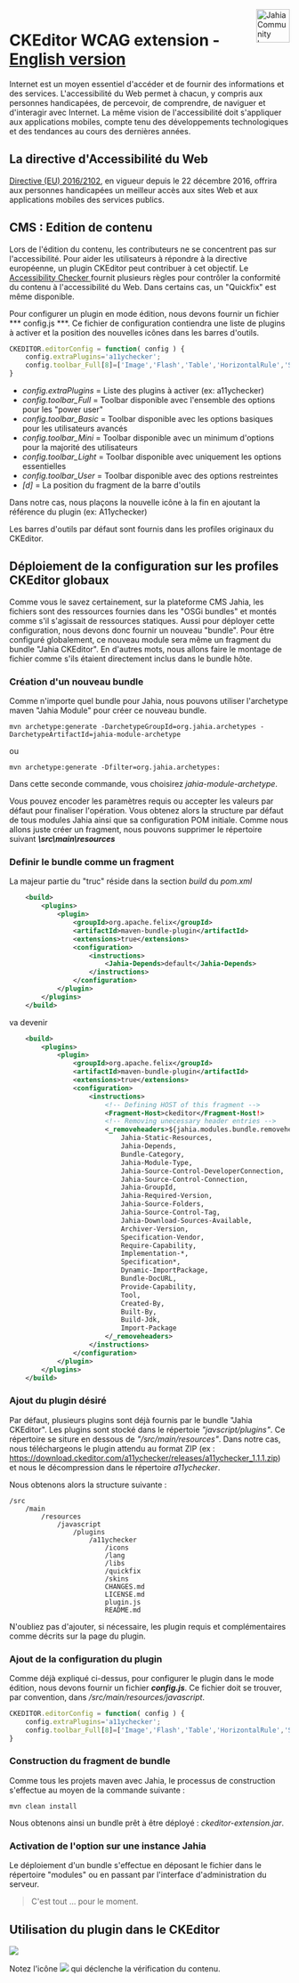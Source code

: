 <a href="https://doc.jahiacommunity.org">
    <img src="https://doc.jahiacommunity.org/files/live/sites/doc/files/logos/jc-resource-center-200.png" alt="Jahia Community logo" title="Jahia Community Documentation" align="right" height="60" />
</a>

CKEditor WCAG extension - <a href="README.en.md">English version</a>
======================
Internet est un moyen essentiel d'accéder et de fournir des informations et des services. L'accessibilité du Web permet à chacun, y compris aux personnes handicapées, de percevoir, de comprendre, de naviguer et d'interagir avec Internet. La même vision de l'accessibilité doit s'appliquer aux applications mobiles, compte tenu des développements technologiques et des tendances au cours des dernières années. 

## La directive d'Accessibilité du Web
<a href="https://eur-lex.europa.eu/eli/dir/2016/2102/oj">Directive (EU) 2016/2102</a>, en vigueur depuis le 22 décembre 2016, offrira aux personnes handicapées un meilleur accès aux sites Web et aux applications mobiles des services publics.

## CMS : Edition de contenu
Lors de l'édition du contenu, les contributeurs ne se concentrent pas sur l'accessibilité. Pour aider les utilisateurs à répondre à la directive européenne, un plugin CKEditor peut contribuer à cet objectif. 
Le <a href="https://ckeditor.com/ckeditor-4/accessibility-checker/"> Accessibility Checker </a> fournit plusieurs règles pour contrôler la conformité du contenu à l'accessibilité du Web. Dans certains cas, un "Quickfix" est même disponible.

Pour configurer un plugin en mode édition, nous devons fournir un fichier *** config.js ***. Ce fichier de configuration contiendra une liste de plugins à activer et la position des nouvelles icônes dans les barres d'outils.

```javascript
CKEDITOR.editorConfig = function( config ) {
    config.extraPlugins='a11ychecker';
    config.toolbar_Full[8]=['Image','Flash','Table','HorizontalRule','Smiley','SpecialChar','PageBreak','A11ychecker'];
}
```
- *config.extraPlugins* = Liste des plugins à activer (ex: a11ychecker)
- *config.toolbar_Full* = Toolbar disponible avec l'ensemble des options pour les "power user"
- *config.toolbar_Basic* = Toolbar disponible avec les options basiques pour les utilisateurs avancés
- *config.toolbar_Mini* = Toolbar disponible avec un minimum d'options pour la majorité des utilisateurs
- *config.toolbar_Light* = Toolbar disponible avec uniquement les options essentielles
- *config.toolbar_User* = Toolbar disponible avec des options restreintes
- *[d]* = La position du fragment de la barre d'outils

Dans notre cas, nous plaçons la nouvelle icône à la fin en ajoutant la référence du plugin (ex: A11ychecker)

Les barres d'outils par défaut sont fournis dans les profiles originaux du CKEditor.

## Déploiement de la configuration sur les profiles CKEditor globaux
Comme vous le savez certainement, sur la plateforme CMS Jahia, les fichiers sont des ressources fournies dans les "OSGi bundles" et montés comme s'il s'agissait de ressources statiques.
Aussi pour déployer cette configuration, nous devons donc fournir un nouveau "bundle". 
Pour être configuré globalement, ce nouveau module sera même un fragment du bundle "Jahia CKEditor". 
En d'autres mots, nous allons faire le montage de fichier comme s'ils étaient directement inclus dans le bundle hôte.

### Création d'un nouveau bundle
Comme n'importe quel bundle pour Jahia, nous pouvons utiliser l'archetype maven "Jahia Module" pour créer ce nouveau bundle.

    mvn archetype:generate -DarchetypeGroupId=org.jahia.archetypes -DarchetypeArtifactId=jahia-module-archetype

ou

    mvn archetype:generate -Dfilter=org.jahia.archetypes:

Dans cette seconde commande, vous choisirez *jahia-module-archetype*.

Vous pouvez encoder les paramètres requis ou accepter les valeurs par défaut pour finaliser l'opération. 
Vous obtenez alors la structure par défaut de tous modules Jahia ainsi que sa configuration POM initiale.
Comme nous allons juste créer un fragment, nous pouvons supprimer le répertoire suivant ***\src\main\resources***

### Definir le bundle comme un fragment
La majeur partie du "truc" réside dans la section *build* du *pom.xml* 
``` xml
    <build>
        <plugins>
            <plugin>
                <groupId>org.apache.felix</groupId>
                <artifactId>maven-bundle-plugin</artifactId>
                <extensions>true</extensions>
                <configuration>
                    <instructions>
                        <Jahia-Depends>default</Jahia-Depends>
                    </instructions>
                </configuration>
            </plugin>
        </plugins>
    </build>
```
va devenir
``` xml
    <build>
        <plugins>
            <plugin>
                <groupId>org.apache.felix</groupId>
                <artifactId>maven-bundle-plugin</artifactId>
                <extensions>true</extensions>
                <configuration>
                    <instructions>
                        <!-- Defining HOST of this fragment -->
                        <Fragment-Host>ckeditor</Fragment-Host!>
                        <!-- Removing unecessary header entries -->    
                        <_removeheaders>${jahia.modules.bundle.removeheaders},
                            Jahia-Static-Resources,
                            Jahia-Depends,
                            Bundle-Category,
                            Jahia-Module-Type,
                            Jahia-Source-Control-DeveloperConnection,
                            Jahia-Source-Control-Connection,
                            Jahia-GroupId,
                            Jahia-Required-Version,
                            Jahia-Source-Folders,
                            Jahia-Source-Control-Tag,
                            Jahia-Download-Sources-Available,
                            Archiver-Version,
                            Specification-Vendor,
                            Require-Capability,
                            Implementation-*,
                            Specification*,
                            Dynamic-ImportPackage,
                            Bundle-DocURL,
                            Provide-Capability,
                            Tool,
                            Created-By,
                            Built-By,
                            Build-Jdk,
                            Import-Package
                        </_removeheaders>
                    </instructions>
                </configuration>
            </plugin>
        </plugins>
    </build>
```
### Ajout du plugin désiré
Par défaut, plusieurs plugins sont déjà fournis par le bundle "Jahia CKEditor".
Les plugins sont stocké dans le répertoie *"javscript/plugins"*. Ce répertoire se siture en dessous de *"/src/main/resources"*.
Dans notre cas, nous téléchargeons le plugin attendu au format ZIP (ex : https://download.ckeditor.com/a11ychecker/releases/a11ychecker_1.1.1.zip) et nous le décompression dans le répertoire *a11ychecker*.

Nous obtenons alors la structure suivante :

    /src
        /main
            /resources
                /javascript
                    /plugins
                        /a11ychecker
                            /icons
                            /lang
                            /libs
                            /quickfix
                            /skins
                            CHANGES.md
                            LICENSE.md
                            plugin.js
                            README.md

N'oubliez pas d'ajouter, si nécessaire, les plugin requis et complémentaires comme décrits sur la page du plugin.

### Ajout de la configuration du plugin
Comme déjà expliqué ci-dessus, pour configurer le plugin dans le mode édition, nous devons fournir un fichier ***config.js***. 
Ce fichier doit se trouver, par convention, dans */src/main/resources/javascript*.

```javascript
CKEDITOR.editorConfig = function( config ) {
    config.extraPlugins='a11ychecker';
    config.toolbar_Full[8]=['Image','Flash','Table','HorizontalRule','Smiley','SpecialChar','PageBreak','A11ychecker'];
}
```

### Construction du fragment de bundle
Comme tous les projets maven avec Jahia, le processus de construction s'effectue au moyen de la commande suivante :

    mvn clean install

Nous obtenons ainsi un bundle prêt à être déployé : *ckeditor-extension.jar*.

### Activation de l'option sur une instance Jahia
Le déploiement d'un bundle s'effectue en déposant le fichier dans le répertoire "modules" ou en passant par l'interface d'administration du serveur. 

> C'est tout ... pour le moment.

## Utilisation du plugin dans le CKEditor

<img src="./AccessibilityChecker.png"/>

Notez l'icône <img src="./src/main/resources/javascript/plugins/a11ychecker/icons/a11ychecker.png"/> qui déclenche la vérification du contenu.


